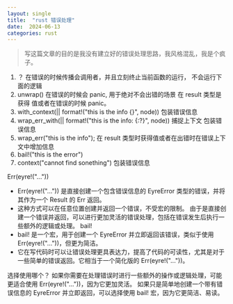 ```yaml
---
layout: single
title:  "rust 错误处理"
date:  2024-06-13
categories: rust
---
```

> 写这篇文章的目的是我没有建立好的错误处理思路，我风格混乱，我是个疯子。

1. ？
在错误的时候传播会调用者，并且立刻终止当前函数的运行， 不会运行下面的逻辑
2. unwrap()
在错误的时候会 panic, 用于绝对不会出错的场景
在 result 类型是获得 值或者在错误的时候 panic。
3. with_context(|| format!("this is the info {}", node))
包装错误信息
4. wrap_err_with(|| format!("this is the info: {:?}", node))
捕捉上下文 包装错误信息
5. wrap_err("this is the info");
在 result 类型时获得值或者在出错时在错误上下文中增加信息
6. bail!("this is the error")
7. context("cannot find sonething") 
包装错误信息


Err(eyre!("..."))
- Err(eyre!("...")) 是直接创建一个包含错误信息的 EyreError 类型的错误，并将其作为一个 Result 的 Err 返回。
- 这种方式可以在任意位置创建并返回一个错误，不受宏的限制。
由于是直接创建一个错误并返回，可以进行更加灵活的错误处理，包括在错误发生后执行一些额外的逻辑或处理。
bail!
- bail! 是一个宏，用于创建一个 EyreError 并立即返回该错误，类似于使用 Err(eyre!("..."))，但更为简洁。
- 它在写代码时可以让错误处理更具表达力，提高了代码的可读性，尤其是对于一些简单的错误返回。它相当于一个简化版的 Err(eyre!("..."))。

选择使用哪个？
如果你需要在处理错误时进行一些额外的操作或逻辑处理，可能更适合使用 Err(eyre!("..."))，因为它更加灵活。
如果只是简单地创建一个带有错误信息的 EyreError 并立即返回，可以选择使用 bail! 宏，因为它更简洁、易读。